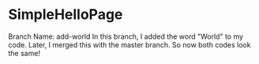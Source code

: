 # SimpleHelloPage

Branch Name: add-world
In this branch, I added the word "World" to my code. Later, I merged this with the master branch. So now both codes look the same!
